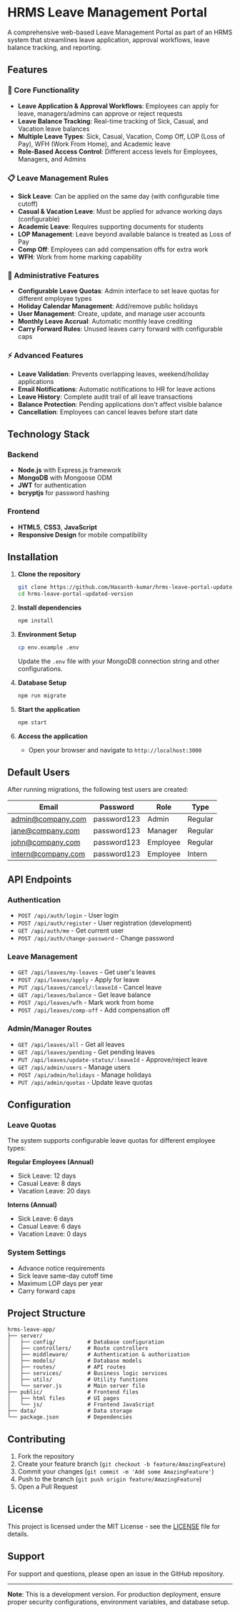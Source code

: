 # HRMS Leave Management Portal

A comprehensive web-based Leave Management Portal as part of an HRMS system that streamlines leave application, approval workflows, leave balance tracking, and reporting.

## Features

### 🎯 Core Functionality
- **Leave Application & Approval Workflows**: Employees can apply for leave, managers/admins can approve or reject requests
- **Leave Balance Tracking**: Real-time tracking of Sick, Casual, and Vacation leave balances
- **Multiple Leave Types**: Sick, Casual, Vacation, Comp Off, LOP (Loss of Pay), WFH (Work From Home), and Academic leave
- **Role-Based Access Control**: Different access levels for Employees, Managers, and Admins

### 📋 Leave Management Rules
- **Sick Leave**: Can be applied on the same day (with configurable time cutoff)
- **Casual & Vacation Leave**: Must be applied for advance working days (configurable)
- **Academic Leave**: Requires supporting documents for students
- **LOP Management**: Leave beyond available balance is treated as Loss of Pay
- **Comp Off**: Employees can add compensation offs for extra work
- **WFH**: Work from home marking capability

### 🔧 Administrative Features
- **Configurable Leave Quotas**: Admin interface to set leave quotas for different employee types
- **Holiday Calendar Management**: Add/remove public holidays
- **User Management**: Create, update, and manage user accounts
- **Monthly Leave Accrual**: Automatic monthly leave crediting
- **Carry Forward Rules**: Unused leaves carry forward with configurable caps

### ⚡ Advanced Features
- **Leave Validation**: Prevents overlapping leaves, weekend/holiday applications
- **Email Notifications**: Automatic notifications to HR for leave actions
- **Leave History**: Complete audit trail of all leave transactions
- **Balance Protection**: Pending applications don't affect visible balance
- **Cancellation**: Employees can cancel leaves before start date

## Technology Stack

### Backend
- **Node.js** with Express.js framework
- **MongoDB** with Mongoose ODM
- **JWT** for authentication
- **bcryptjs** for password hashing

### Frontend
- **HTML5**, **CSS3**, **JavaScript**
- **Responsive Design** for mobile compatibility

## Installation

1. **Clone the repository**
   ```bash
   git clone https://github.com/Hasanth-kumar/hrms-leave-portal-updated-version.git
   cd hrms-leave-portal-updated-version
   ```

2. **Install dependencies**
   ```bash
   npm install
   ```

3. **Environment Setup**
   ```bash
   cp env.example .env
   ```
   Update the `.env` file with your MongoDB connection string and other configurations.

4. **Database Setup**
   ```bash
   npm run migrate
   ```

5. **Start the application**
   ```bash
   npm start
   ```

6. **Access the application**
   - Open your browser and navigate to `http://localhost:3000`

## Default Users

After running migrations, the following test users are created:

| Email | Password | Role | Type |
|-------|----------|------|------|
| admin@company.com | password123 | Admin | Regular |
| jane@company.com | password123 | Manager | Regular |
| john@company.com | password123 | Employee | Regular |
| intern@company.com | password123 | Employee | Intern |

## API Endpoints

### Authentication
- `POST /api/auth/login` - User login
- `POST /api/auth/register` - User registration (development)
- `GET /api/auth/me` - Get current user
- `POST /api/auth/change-password` - Change password

### Leave Management
- `GET /api/leaves/my-leaves` - Get user's leaves
- `POST /api/leaves/apply` - Apply for leave
- `PUT /api/leaves/cancel/:leaveId` - Cancel leave
- `GET /api/leaves/balance` - Get leave balance
- `POST /api/leaves/wfh` - Mark work from home
- `POST /api/leaves/comp-off` - Add compensation off

### Admin/Manager Routes
- `GET /api/leaves/all` - Get all leaves
- `GET /api/leaves/pending` - Get pending leaves
- `PUT /api/leaves/update-status/:leaveId` - Approve/reject leave
- `GET /api/admin/users` - Manage users
- `POST /api/admin/holidays` - Manage holidays
- `PUT /api/admin/quotas` - Update leave quotas

## Configuration

### Leave Quotas
The system supports configurable leave quotas for different employee types:

**Regular Employees (Annual)**
- Sick Leave: 12 days
- Casual Leave: 8 days
- Vacation Leave: 20 days

**Interns (Annual)**
- Sick Leave: 6 days
- Casual Leave: 6 days
- Vacation Leave: 0 days

### System Settings
- Advance notice requirements
- Sick leave same-day cutoff time
- Maximum LOP days per year
- Carry forward caps

## Project Structure

```
hrms-leave-app/
├── server/
│   ├── config/          # Database configuration
│   ├── controllers/     # Route controllers
│   ├── middleware/      # Authentication & authorization
│   ├── models/          # Database models
│   ├── routes/          # API routes
│   ├── services/        # Business logic services
│   ├── utils/           # Utility functions
│   └── server.js        # Main server file
├── public/              # Frontend files
│   ├── html files       # UI pages
│   └── js/              # Frontend JavaScript
├── data/                # Data storage
└── package.json         # Dependencies
```

## Contributing

1. Fork the repository
2. Create your feature branch (`git checkout -b feature/AmazingFeature`)
3. Commit your changes (`git commit -m 'Add some AmazingFeature'`)
4. Push to the branch (`git push origin feature/AmazingFeature`)
5. Open a Pull Request

## License

This project is licensed under the MIT License - see the [LICENSE](LICENSE) file for details.

## Support

For support and questions, please open an issue in the GitHub repository.

---

**Note**: This is a development version. For production deployment, ensure proper security configurations, environment variables, and database setup. 